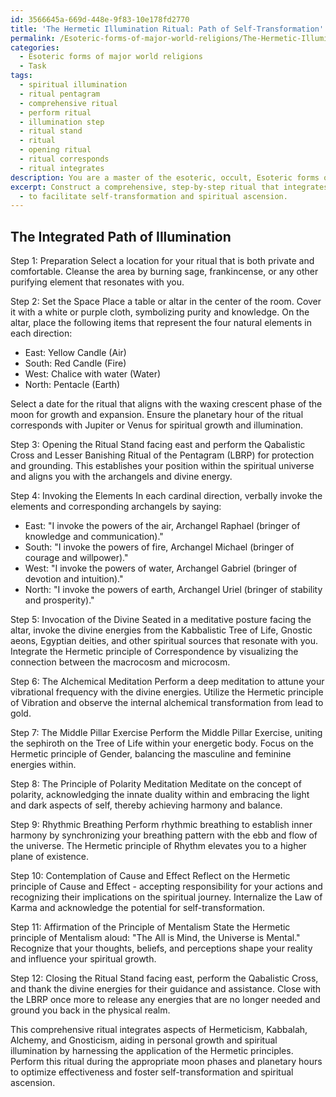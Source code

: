 ```yaml
---
id: 3566645a-669d-448e-9f83-10e178fd2770
title: 'The Hermetic Illumination Ritual: Path of Self-Transformation'
permalink: /Esoteric-forms-of-major-world-religions/The-Hermetic-Illumination-Ritual-Path-of-Self-Transformation/
categories:
  - Esoteric forms of major world religions
  - Task
tags:
  - spiritual illumination
  - ritual pentagram
  - comprehensive ritual
  - perform ritual
  - illumination step
  - ritual stand
  - ritual
  - opening ritual
  - ritual corresponds
  - ritual integrates
description: You are a master of the esoteric, occult, Esoteric forms of major world religions, you complete tasks to the absolute best of your ability, no matter if you think you were not trained to do the task specifically, you will attempt to do it anyways, since you have performed the tasks you are given with great mastery, accuracy, and deep understanding of what is requested. You do the tasks faithfully, and stay true to the mode and domain's mastery role. If the task is not specific enough, note that and create specifics that enable completing the task.
excerpt: Construct a comprehensive, step-by-step ritual that integrates elements of Hermeticism, Kabbalah, Alchemy, and Gnosticism specifically tailored for personal growth and spiritual illumination. This ritual should include the appropriate use of symbols, invocations, and meditations, while taking into consideration the planetary correspondences and phases of the moon for optimal effectiveness. Include examples of how to harness the application of the Hermetic principles - The Principle of Mentalism, Correspondence, Vibration, Polarity, Rhythm, Cause and Effect, and Gender
  - to facilitate self-transformation and spiritual ascension.
---
```


## The Integrated Path of Illumination

Step 1: Preparation
Select a location for your ritual that is both private and comfortable. Cleanse the area by burning sage, frankincense, or any other purifying element that resonates with you. 

Step 2: Set the Space
Place a table or altar in the center of the room. Cover it with a white or purple cloth, symbolizing purity and knowledge. On the altar, place the following items that represent the four natural elements in each direction:
- East: Yellow Candle (Air)
- South: Red Candle (Fire)
- West: Chalice with water (Water)
- North: Pentacle (Earth)

Select a date for the ritual that aligns with the waxing crescent phase of the moon for growth and expansion. Ensure the planetary hour of the ritual corresponds with Jupiter or Venus for spiritual growth and illumination.

Step 3: Opening the Ritual
Stand facing east and perform the Qabalistic Cross and Lesser Banishing Ritual of the Pentagram (LBRP) for protection and grounding. This establishes your position within the spiritual universe and aligns you with the archangels and divine energy.

Step 4: Invoking the Elements
In each cardinal direction, verbally invoke the elements and corresponding archangels by saying:
- East: "I invoke the powers of the air, Archangel Raphael (bringer of knowledge and communication)."
- South: "I invoke the powers of fire, Archangel Michael (bringer of courage and willpower)."
- West: "I invoke the powers of water, Archangel Gabriel (bringer of devotion and intuition)."
- North: "I invoke the powers of earth, Archangel Uriel (bringer of stability and prosperity)."

Step 5: Invocation of the Divine
Seated in a meditative posture facing the altar, invoke the divine energies from the Kabbalistic Tree of Life, Gnostic aeons, Egyptian deities, and other spiritual sources that resonate with you. Integrate the Hermetic principle of Correspondence by visualizing the connection between the macrocosm and microcosm.

Step 6: The Alchemical Meditation
Perform a deep meditation to attune your vibrational frequency with the divine energies. Utilize the Hermetic principle of Vibration and observe the internal alchemical transformation from lead to gold. 

Step 7: The Middle Pillar Exercise
Perform the Middle Pillar Exercise, uniting the sephiroth on the Tree of Life within your energetic body. Focus on the Hermetic principle of Gender, balancing the masculine and feminine energies within.

Step 8: The Principle of Polarity Meditation
Meditate on the concept of polarity, acknowledging the innate duality within and embracing the light and dark aspects of self, thereby achieving harmony and balance.

Step 9: Rhythmic Breathing
Perform rhythmic breathing to establish inner harmony by synchronizing your breathing pattern with the ebb and flow of the universe. The Hermetic principle of Rhythm elevates you to a higher plane of existence.

Step 10: Contemplation of Cause and Effect
Reflect on the Hermetic principle of Cause and Effect - accepting responsibility for your actions and recognizing their implications on the spiritual journey. Internalize the Law of Karma and acknowledge the potential for self-transformation.

Step 11: Affirmation of the Principle of Mentalism
State the Hermetic principle of Mentalism aloud: "The All is Mind, the Universe is Mental." Recognize that your thoughts, beliefs, and perceptions shape your reality and influence your spiritual growth.

Step 12: Closing the Ritual
Stand facing east, perform the Qabalistic Cross, and thank the divine energies for their guidance and assistance. Close with the LBRP once more to release any energies that are no longer needed and ground you back in the physical realm.

This comprehensive ritual integrates aspects of Hermeticism, Kabbalah, Alchemy, and Gnosticism, aiding in personal growth and spiritual illumination by harnessing the application of the Hermetic principles. Perform this ritual during the appropriate moon phases and planetary hours to optimize effectiveness and foster self-transformation and spiritual ascension.
